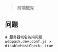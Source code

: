 <!-- 
title: Vue
sort: 
--> 

> 前端框架

## 问题

```
# 服务器域名访问问题
webpack.dev.conf.js >
disableHostCheck: true
```


